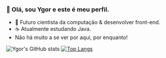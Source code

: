 ### 👋 Olá, sou Ygor e este é meu perfil.

- 🗿 Futuro cientista da computação & desenvolver front-end.
- ☕ Atualmente estudando Java.
- Não há muito a se ver por aqui, por enquanto!

![Ygor's GitHub stats](https://github-readme-stats.vercel.app/api?username=ygordev01&show_icons=true&theme=tokyonight)
[![Top Langs](https://github-readme-stats.vercel.app/api/top-langs/?username=ygordev01&langs_count=8&theme=tokyonight)](https://github.com/ygordev01/github-readme-stats)
